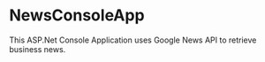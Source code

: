 # NewsConsoleApp

This ASP.Net Console Application uses Google News API to retrieve business news. 
